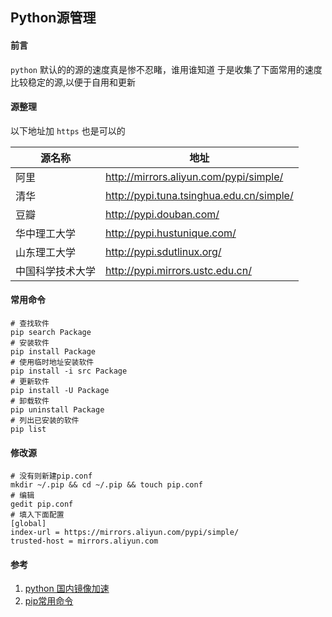 ## Python源管理

#### 前言
`python` 默认的的源的速度真是惨不忍睹，谁用谁知道
于是收集了下面常用的速度比较稳定的源,以便于自用和更新

#### 源整理
以下地址加 `https` 也是可以的

源名称|地址|
--|--|
阿里|http://mirrors.aliyun.com/pypi/simple/|
清华|http://pypi.tuna.tsinghua.edu.cn/simple/|
豆瓣|http://pypi.douban.com/|
华中理工大学|http://pypi.hustunique.com/|
山东理工大学|http://pypi.sdutlinux.org/|
中国科学技术大学|http://pypi.mirrors.ustc.edu.cn/|

#### 常用命令
```SHELL
# 查找软件
pip search Package
# 安装软件
pip install Package
# 使用临时地址安装软件
pip install -i src Package
# 更新软件
pip install -U Package
# 卸载软件
pip uninstall Package
# 列出已安装的软件
pip list
```

#### 修改源
```SHELL
# 没有则新建pip.conf
mkdir ~/.pip && cd ~/.pip && touch pip.conf
# 编辑
gedit pip.conf
# 填入下面配置
[global]
index-url = https://mirrors.aliyun.com/pypi/simple/
trusted-host = mirrors.aliyun.com
```

#### 参考
1. [python 国内镜像加速](https://www.jianshu.com/p/c7dbe4820017 'python 国内镜像加速')
1. [pip常用命令](https://www.cnblogs.com/keithtt/p/9393036.html 'pip常用命令')

